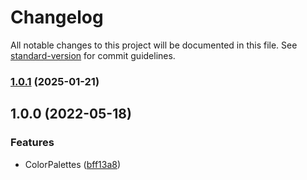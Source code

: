 # Changelog

All notable changes to this project will be documented in this file. See [standard-version](https://github.com/conventional-changelog/standard-version) for commit guidelines.

### [1.0.1](https://github.com/plandek-utils/material-colors/compare/v1.0.0...v1.0.1) (2025-01-21)

## 1.0.0 (2022-05-18)


### Features

* ColorPalettes ([bff13a8](https://github.com/plandek-utils/material-colors/commit/bff13a81b11e5e10fc87d57fb8db63039341100c))

